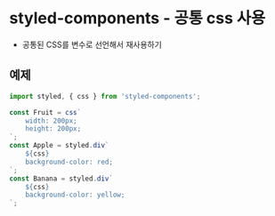 # styled-components - 공통 css 사용
- 공통된 CSS를 변수로 선언해서 재사용하기

## 예제
```jsx
import styled, { css } from 'styled-components';

const Fruit = css`
    width: 200px;
    height: 200px;
`;
const Apple = styled.div`
    ${css}
    background-color: red;
`;
const Banana = styled.div`
    ${css}
    background-color: yellow;
`;
```

